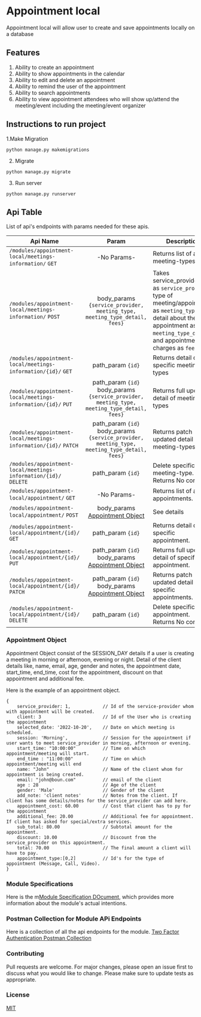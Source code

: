 # Appointment local
Appointment local will allow user to create and save appointments locally on a database

## Features
1. Ability to create an appointment
2. Ability to show appointments in the calendar
3. Ability to edit and delete an appointment
4. Ability to remind the user of the appointment
5. Ability to search appointments 
6. Ability to view appointment attendees who will show up/attend the meeting/event including the meeting/event organizer

## Instructions to run project
1.Make Migration
```
python manage.py makemigrations

```
2. Migrate
```
python manage.py migrate
```
3. Run server
```
python manage.py runserver
```

## Api Table
List of api's endpoints with params needed for these apis.

| Api Name                                                         |                                            Param                                             | Description                                                                                                                                                                              |
|------------------------------------------------------------------|:--------------------------------------------------------------------------------------------:|------------------------------------------------------------------------------------------------------------------------------------------------------------------------------------------|
| `/modules/appointment-local/meetings-information/` `GET`         |                                         -No Params-                                          | Returns list of all the meeting-types.                                                                                                                                                   |
| `/modules/appointment-local/meetings-information/` `POST`        |          body_params `{service_provider, meeting_type, meeting_type_detail, fees}`           | Takes service_provider id as `service_provider`, type of meeting/appointment as `meeting_type`, detail about the appointment as `meeting_type_detail`, and appointment charges as `fees` |
| `/modules/appointment-local/meetings-information/{id}/` `GET`    |                                      path_param `{id}`                                       | Returns detail of specific meeting-types                                                                                                                                                 |
| `/modules/appointment-local/meetings-information/{id}/` `PUT`    | path_param `{id}`  body_params `{service_provider, meeting_type, meeting_type_detail, fees}` | Returns full updated detail of meeting-types                                                                                                                                             |
| `/modules/appointment-local/meetings-information/{id}/` `PATCH`  | path_param `{id}`  body_params `{service_provider, meeting_type, meeting_type_detail, fees}` | Returns patch updated detail of meeting-types                                                                                                                                            |
| `/modules/appointment-local/meetings-information/{id}/` `DELETE` |                                      path_param `{id}`                                       | Delete specific meeting-type. Returns No content.                                                                                                                                        |
| `/modules/appointment-local/appointment/` `GET`                  |                                         -No Params-                                          | Returns list of all the appointments.                                                                                                                                                    |
| `/modules/appointment-local/appointment/` `POST`                 |                    body_params [Appointment Object](#appointment-object)                     | See details                                                                                                                                                                              |
| `/modules/appointment-local/appointment/{id}/` `GET`             |                                      path_param `{id}`                                       | Returns detail of specific appointment.                                                                                                                                                  |
| `/modules/appointment-local/appointment/{id}/` `PUT`             |           path_param `{id}` body_params [Appointment Object](#appointment-object)            | Returns full updated detail of specific appointment.                                                                                                                                     |
| `/modules/appointment-local/appointment/{id}/` `PATCH`           |           path_param `{id}` body_params [Appointment Object](#appointment-object)            | Returns patch updated detail of specific appointments.                                                                                                                                   |
| `/modules/appointment-local/appointment/{id}/` `DELETE`          |                                      path_param `{id}`                                       | Delete specific appointment. Returns No content.                                                                                                                                         |


### Appointment Object

Appointment Object consist of the SESSION_DAY details if a user is creating a meeting in morning or afternoon, evening or night. Detail of the client details like, name, email, age, gender and notes, the appointment date, start_time, end_time, cost for the appointment, discount on that appointment and additional fee.

Here is the example of an appointment object.
```console
{
    service_provider: 1,            // Id of the service-provider whom with appointment will be created.
    client: 3                       // Id of the User who is creating the appointment
    selected_date: '2022-10-20',    // Date on which meeting is scheduled.
    session: 'Morning',             // Session for the appointment if user wants to meet service_provider in morning, afternoon or evening.
    start_time: "10:00:00"          // Time on which appointment/meeting will start.
    end_time : "11:00:00"           // Time on which appointment/meeting will end
    name: "John"                    // Name of the client whom for appointment is being created.
    email: "john@boun.com"          // email of the client
    age : 28                        // Age of the client
    gender: 'Male'                  // Gender of the client
    add_note: 'client notes'        // Notes from the client. If client has some details/notes for the service_provider can add here.
    appointment_cost: 60.00         // Cost that client has to py for the appointment
    additional_fee: 20.00           // Additional fee for appointment. If client has asked for special/extra services.
    sub_total: 80.00                // Subtotal amount for the appointment.
    discount: 10.00                 // Discount from the service_provider on this appointment.
    total: 70.00                    // The final amount a client will have to pay.
    appointment_type:[0,2]          // Id's for the type of appointment (Message, Call, Video).
}
```

### Module Specifications
Here is the m[Module Specification DOcument](https://docs.google.com/document/d/1oOjHadHw4fUA9JxfIykAqEhAeokcCRqgDkcQjyUkUJk/edit?usp=sharing), which provides more information about the module's actual intentions.

### Postman Collection for Module APi Endpoints
Here is a collection of all the api endpoints for the module.
[Two Factor Authentication Postman Collection](https://drive.google.com/file/d/1R-m8h6wODbENoABT2Pe2151xjMMtP91V/view?usp=share_link)

### Contributing

Pull requests are welcome. For major changes, please open an issue first to discuss what you would like to change.
Please make sure to update tests as appropriate.

### License

[MIT](https://choosealicense.com/licenses/mit/)